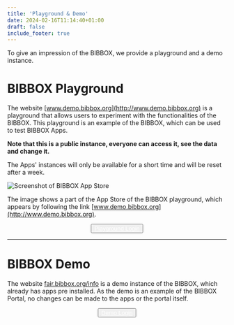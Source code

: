 ```yaml
---
title: 'Playground & Demo'
date: 2024-02-16T11:14:40+01:00
draft: false
include_footer: true
---
```

To give an impression of the BIBBOX, we provide a playground and a demo instance.

# BIBBOX Playground
The website [www.demo.bibbox.org](http://www.demo.bibbox.org) is a playground that allows users to experiment with the functionalities of the BIBBOX.
This playground is an example of the BIBBOX, which can be used to test BIBBOX Apps.

**Note that this is a public instance, everyone can access it, see the data and change it.**

The Apps' instances will only be available for a short time and will be reset after a week.

![Screenshot of BIBBOX App Store](/images/screenshot_demo.png)

The image shows a part of the App Store of the BIBBOX playground, which appears by following the link [www.demo.bibbox.org](http://www.demo.bibbox.org).
<div style="display: flex; width:100%; justify-content: center;">
    <a href="http://www.demo.bibbox.org" target="_blank" style="color: white;">
        <button class="button signup-button rounded secondary-btn raised" style="width: unset;">Playground Login</span>
    </a>
</div>

---
# BIBBOX Demo
The website [fair.bibbox.org/info](http://fair.bibbox.org/info) is a demo instance of the BIBBOX, which already has apps pre installed.
As the demo is an example of the BIBBOX Portal, no changes can be made to the apps or the portal itself.

<div style="display: flex; width:100%; justify-content: center;">
    <a href="http://fair.bibbox.org/info" target="_blank" style="color: white;">
        <button class="button signup-button rounded secondary-btn raised" style="width: unset;" >Demo Login</span>
    </a>
</div>